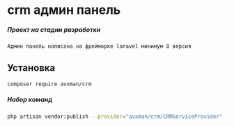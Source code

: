 # crm админ панель
##### Проект на стадии разработки
```bash
Админ панель написана на фрейморке laravel минимум 8 версия
```
## Установка
```bash
composer require avxman/crm
```
##### Набор команд
```bash
php artisan vendor:publish --provider="avxman/crm/CRMServiceProvider" --tag="migrations"
```
